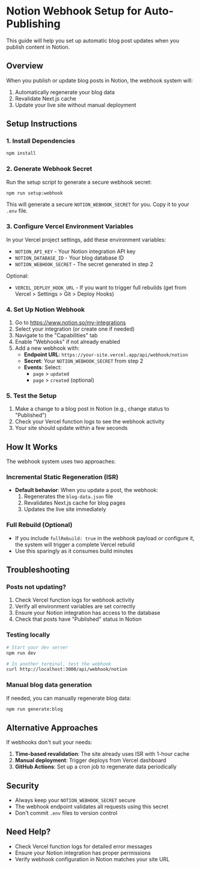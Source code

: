 # Notion Webhook Setup for Auto-Publishing

This guide will help you set up automatic blog post updates when you publish content in Notion.

## Overview

When you publish or update blog posts in Notion, the webhook system will:

1. Automatically regenerate your blog data
2. Revalidate Next.js cache
3. Update your live site without manual deployment

## Setup Instructions

### 1. Install Dependencies

```bash
npm install
```

### 2. Generate Webhook Secret

Run the setup script to generate a secure webhook secret:

```bash
npm run setup:webhook
```

This will generate a secure `NOTION_WEBHOOK_SECRET` for you. Copy it to your `.env` file.

### 3. Configure Vercel Environment Variables

In your Vercel project settings, add these environment variables:

- `NOTION_API_KEY` - Your Notion integration API key
- `NOTION_DATABASE_ID` - Your blog database ID
- `NOTION_WEBHOOK_SECRET` - The secret generated in step 2

Optional:

- `VERCEL_DEPLOY_HOOK_URL` - If you want to trigger full rebuilds (get from Vercel > Settings > Git > Deploy Hooks)

### 4. Set Up Notion Webhook

1. Go to https://www.notion.so/my-integrations
2. Select your integration (or create one if needed)
3. Navigate to the "Capabilities" tab
4. Enable "Webhooks" if not already enabled
5. Add a new webhook with:
   - **Endpoint URL**: `https://your-site.vercel.app/api/webhook/notion`
   - **Secret**: Your `NOTION_WEBHOOK_SECRET` from step 2
   - **Events**: Select:
     - `page` > `updated`
     - `page` > `created` (optional)

### 5. Test the Setup

1. Make a change to a blog post in Notion (e.g., change status to "Published")
2. Check your Vercel function logs to see the webhook activity
3. Your site should update within a few seconds

## How It Works

The webhook system uses two approaches:

### Incremental Static Regeneration (ISR)

- **Default behavior**: When you update a post, the webhook:
  1. Regenerates the `blog-data.json` file
  2. Revalidates Next.js cache for blog pages
  3. Updates the live site immediately

### Full Rebuild (Optional)

- If you include `fullRebuild: true` in the webhook payload or configure it, the system will trigger a complete Vercel rebuild
- Use this sparingly as it consumes build minutes

## Troubleshooting

### Posts not updating?

1. Check Vercel function logs for webhook activity
2. Verify all environment variables are set correctly
3. Ensure your Notion integration has access to the database
4. Check that posts have "Published" status in Notion

### Testing locally

```bash
# Start your dev server
npm run dev

# In another terminal, test the webhook
curl http://localhost:3000/api/webhook/notion
```

### Manual blog data generation

If needed, you can manually regenerate blog data:

```bash
npm run generate:blog
```

## Alternative Approaches

If webhooks don't suit your needs:

1. **Time-based revalidation**: The site already uses ISR with 1-hour cache
2. **Manual deployment**: Trigger deploys from Vercel dashboard
3. **GitHub Actions**: Set up a cron job to regenerate data periodically

## Security

- Always keep your `NOTION_WEBHOOK_SECRET` secure
- The webhook endpoint validates all requests using this secret
- Don't commit `.env` files to version control

## Need Help?

- Check Vercel function logs for detailed error messages
- Ensure your Notion integration has proper permissions
- Verify webhook configuration in Notion matches your site URL
